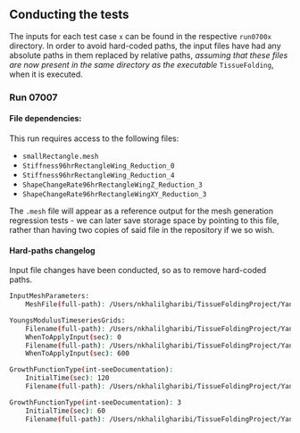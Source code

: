 ## Conducting the tests

The inputs for each test case `x` can be found in the respective `run0700x` directory.
In order to avoid hard-coded paths, the input files have had any absolute paths in them replaced by relative paths, _assuming that these files are now present in the same directory as the executable_ `TissueFolding`, when it is executed.

### Run 07007

#### File dependencies:

This run requires access to the following files:
- `smallRectangle.mesh`
- `Stiffness96hrRectangleWing_Reduction_0`
- `Stiffness96hrRectangleWing_Reduction_4`
- `ShapeChangeRate96hrRectangleWingZ_Reduction_3`
- `ShapeChangeRate96hrRectangleWingXY_Reduction_3`

The `.mesh` file will appear as a reference output for the mesh generation regression tests - we can later save storage space by pointing to this file, rather than having two copies of said file in the repository if we so wish.

#### Hard-paths changelog

Input file changes have been conducted, so as to remove hard-coded paths.

```bash
InputMeshParameters:
    MeshFile(full-path): /Users/nkhalilgharibi/TissueFoldingProject/YanlanMaoLabRepo/TissueOrigami/ToolBox/MeshGeneration/2DEllipse/smallRectangle.mesh

YoungsModulusTimeseriesGrids:
    Filename(full-path): /Users/nkhalilgharibi/TissueFoldingProject/YanlanMaoLabRepo/TissueOrigami/ToolBox/StiffnessTimeSeries/Stiffness96hrRectangleWing_Reduction_0
    WhenToApplyInput(sec): 0
    Filename(full-path): /Users/nkhalilgharibi/TissueFoldingProject/YanlanMaoLabRepo/TissueOrigami/ToolBox/StiffnessTimeSeries/Stiffness96hrRectangleWing_Reduction_4
    WhenToApplyInput(sec): 600

GrowthFunctionType(int-seeDocumentation):
    InitialTime(sec): 120
    Filename(full-path): /Users/nkhalilgharibi/TissueFoldingProject/YanlanMaoLabRepo/TissueOrigami/ToolBox/GrowthRates/ShapeChangeRate96hrRectangleWingZ_Reduction_3

GrowthFunctionType(int-seeDocumentation): 3
    InitialTime(sec): 60
    Filename(full-path): /Users/nkhalilgharibi/TissueFoldingProject/YanlanMaoLabRepo/TissueOrigami/ToolBox/GrowthRates/ShapeChangeRate96hrRectangleWingXY_Reduction_3
```